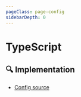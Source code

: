 ```yaml
---
pageClass: page-config
sidebarDepth: 0
---
```


# TypeScript

## :mag: Implementation

- [Config source](https://github.com/ntnyq/eslint-config/blob/main/src/configs/typescript.ts)
